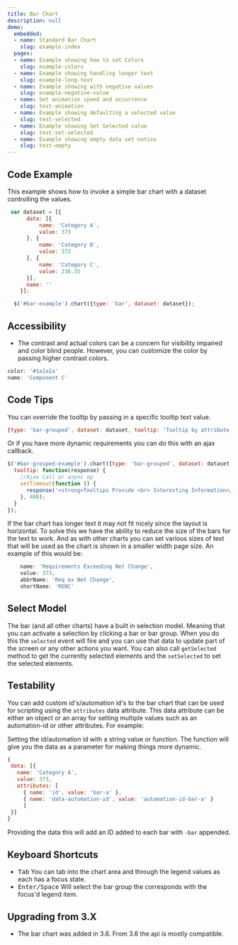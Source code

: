 ```yaml
---
title: Bar Chart
description: null
demo:
  embedded:
  - name: Standard Bar Chart
    slug: example-index
  pages:
  - name: Example showing how to set Colors
    slug: example-colors
  - name: Example showing handling longer text
    slug: example-long-text
  - name: Example showing with negative values
    slug: example-negative-value
  - name: Set animation speed and occurrence
    slug: test-animation
  - name: Example showing defaulting a selected value
    slug: test-selected
  - name: Example showing Set Selected value
    slug: test-set-selected
  - name: Example showing empty data set notice
    slug: test-empty
---
```


## Code Example

This example shows how to invoke a simple bar chart with a dataset controlling the values.

```javascript
 var dataset = [{
      data: [{
          name: 'Category A',
          value: 373
      }, {
          name: 'Category B',
          value: 372
      }, {
          name: 'Category C',
          value: 236.35
      }],
      name: ''
    }];

  $('#bar-example').chart({type: 'bar', dataset: dataset});

```

## Accessibility

- The contrast and actual colors can be a concern for visibility impaired and color blind people. However, you can customize the color by passing higher contrast colors.

```javascript
color: '#1a1a1a'
name: 'Component C'
```

## Code Tips

You can override the tooltip by passing in a specific tooltip text value.

```javascript
{type: 'bar-grouped', dataset: dataset, tooltip: 'Tooltip by attribute'}
```

Or if you have more dynamic requirements you can do this with an ajax callback.

```javascript
$('#bar-grouped-example').chart({type: 'bar-grouped', dataset: dataset,
  tooltip: function(response) {
    //Ajax Call or async op
    setTimeout(function () {
      response('<strong>Tooltips Provide <br> Interesting Information</strong>');
    }, 400);
  }
});
```

If the bar chart has longer text it may not fit nicely since the layout is horizontal. To solve this we have the
ability to reduce the size of the bars for the text to work. And as with other charts you can set various sizes of text that will be used as the chart is shown in a smaller width page size. An example of this would be:

```javascript
    name: 'Requirements Exceeding Net Change',
    value: 373,
    abbrName: 'Req ex Net Change',
    shortName: 'RENC'
```

## Select Model

The bar (and all other charts) have a built in selection model. Meaning that you can activate a selection by clicking a bar or bar group. When you do this the `selected` event will fire and you can use that data to update part of the screen or any other actions you want. You can also call `getSelected` method to get the currently selected elements and the `setSelected` to set the selected elements.

## Testability

You can add custom id's/automation id's to the bar chart that can be used for scripting using the `attributes` data attribute. This data attribute can be either an object or an array for setting multiple values such as an automation-id or other attributes. For example:

Setting the id/automation id with a string value or function. The function will give you the data as a parameter for making things more dynamic.

 ```js
{
  data: [{
    name: 'Category A',
    value: 373,
    attributes: [
      { name: 'id', value: 'bar-a' },
      { name: 'data-automation-id', value: 'automation-id-bar-a' }
      ]
  }]
}
```

Providing the data this will add an ID added to each bar with `-bar` appended.

## Keyboard Shortcuts

- <kbd>Tab</kbd> You can tab into the chart area and through the legend values as each has a focus state.
- <kbd>Enter/Space</kbd> Will select the bar group the corresponds with the focus'd legend item.

## Upgrading from 3.X

- The bar chart was added in 3.6. From 3.6 the api is mostly compatible.
